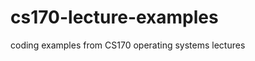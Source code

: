 cs170-lecture-examples
======================

coding examples from CS170 operating systems lectures
